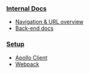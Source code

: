 ### [Internal Docs](internal/Home.md)

- [Navigation & URL overview](internal/Overview-of-Navigation-&-URL-structure.md)
- [Back-end docs](https://github.com/openmsupply/application-manager-server/wiki)

### [Setup](internal/setup/Setup.md)

- [Apollo Client](internal/setup/Apollo-client.md)
- [Webpack](internal/setup/Webpack.md)
